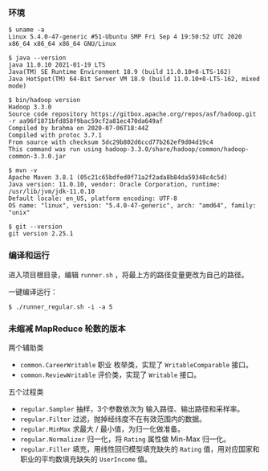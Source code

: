### 环境

```shell
$ uname -a
Linux 5.4.0-47-generic #51-Ubuntu SMP Fri Sep 4 19:50:52 UTC 2020 x86_64 x86_64 x86_64 GNU/Linux

$ java --version
java 11.0.10 2021-01-19 LTS
Java(TM) SE Runtime Environment 18.9 (build 11.0.10+8-LTS-162)
Java HotSpot(TM) 64-Bit Server VM 18.9 (build 11.0.10+8-LTS-162, mixed mode)

$ bin/hadoop version
Hadoop 3.3.0
Source code repository https://gitbox.apache.org/repos/asf/hadoop.git -r aa96f1871bfd858f9bac59cf2a81ec470da649af
Compiled by brahma on 2020-07-06T18:44Z
Compiled with protoc 3.7.1
From source with checksum 5dc29b802d6ccd77b262ef9d04d19c4
This command was run using hadoop-3.3.0/share/hadoop/common/hadoop-common-3.3.0.jar

$ mvn -v        
Apache Maven 3.8.1 (05c21c65bdfed0f71a2f2ada8b84da59348c4c5d)
Java version: 11.0.10, vendor: Oracle Corporation, runtime: /usr/lib/jvm/jdk-11.0.10
Default locale: en_US, platform encoding: UTF-8
OS name: "linux", version: "5.4.0-47-generic", arch: "amd64", family: "unix"

$ git --version
git version 2.25.1
```



### 编译和运行

进入项目根目录，编辑 `runner.sh` ，将最上方的路径变量更改为自己的路径。

一键编译运行：

```shell
$ ./runner_regular.sh -i -a 5
```

### 未缩减 MapReduce 轮数的版本

两个辅助类

- `common.CareerWritable` 职业 枚举类，实现了 `WritableComparable` 接口。
- `common.ReviewWritable` 评价类，实现了 `Writable` 接口。

五个过程类

- `regular.Sampler` 抽样，3个参数依次为 输入路径、输出路径和采样率。
- `regular.Filter` 过滤，抛掉经纬度不在有效范围内的数据。
- `regular.MinMax` 求最大 / 最小值，为归一化做准备。
- `regular.Normalizer` 归一化，将 `Rating` 属性做 Min-Max 归一化。
- `regular.Filler` 填充，用线性回归模型填充缺失的 `Rating` 值，用对应国家和职业的平均数填充缺失的 `UserIncome` 值。